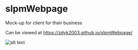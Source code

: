 # slpmWebpage

Mock-up for client for their business

Can be viewed at https://zdyk2003.github.io/slpmWebpage/

![alt text](https://raw.githubusercontent.com/username/projectname/branch/path/to/img.png)


